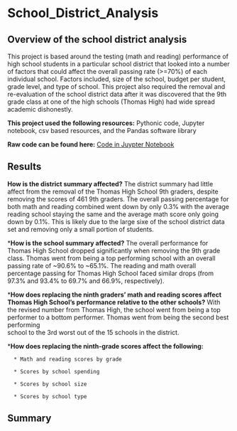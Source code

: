 # School_District_Analysis
## Overview of the school district analysis ##

This project is based around the testing (math and reading) performance of high school students in a particular school district that looked into a number of factors that could affect the overall passing rate (>=70%) of each individual school. Factors included, size of the school, budget per student, grade level, and type of school. This project also required the removal and re-evaluation of the school district data after it was discovered that the 9th grade class at one of the high schools (Thomas High) had wide spread academic dishonestly. 

**This project used the following resources:** Pythonic code, Jupyter notebook, csv based resources, and the Pandas software library

**Raw code can be found here:** [Code in Juypter Notebook](https://github.com/AsaHolley/School_District_Analysis/blob/main/Challenge/PyCitySchools_Challenge.ipynb)


## Results ##
  **How is the district summary affected?**
  The district summary had little affect from the removal of the Thomas High School 9th graders, despite removing the scores of 461 9th graders. The overall passing   percentage for both math and reading combined went down by only 0.3% with the average reading school staying the same and the average math score only going down     by 0.1%. This is likely due to the large sixe of the school district data set and removing only a small portion of students. 

  ***How is the school summary affected?**
  The overall performance for Thomas High School dropped significantly when removing the 9th grade class. Thomas went from being a top performing school with an   overall passing rate of ~90.6% to ~65.1%. The reading and math overall percentage passing for Thomas High School faced similar drops (from 97.3% and 93.4% to    69.7% and 66.9%, respectively). 
  
  ***How does replacing the ninth graders’ math and reading scores affect Thomas High School’s performance relative to the other schools?**
  With the revised number from Thomas High, the school went from being a top performer to a bottom performer. Thomas went from being the second best performing   
  school to the 3rd worst out of the 15 schools in the district. 
  
  ***How does replacing the ninth-grade scores affect the following:**
      
      * Math and reading scores by grade
      
      * Scores by school spending
      
      * Scores by school size
      
      * Scores by school type

## Summary ##
